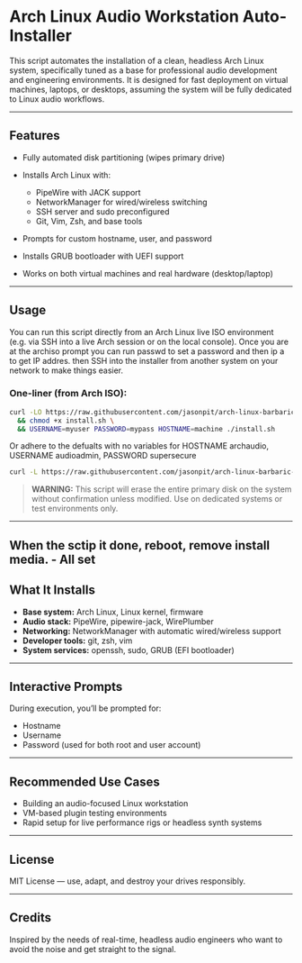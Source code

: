 # Arch Linux Audio Workstation Auto-Installer

This script automates the installation of a clean, headless Arch Linux system, specifically tuned as a base for professional audio development and engineering environments. It is designed for fast deployment on virtual machines, laptops, or desktops, assuming the system will be fully dedicated to Linux audio workflows.

---

##  Features

* Fully automated disk partitioning (wipes primary drive)
* Installs Arch Linux with:

  * PipeWire with JACK support
  * NetworkManager for wired/wireless switching
  * SSH server and sudo preconfigured
  * Git, Vim, Zsh, and base tools
* Prompts for custom hostname, user, and password
* Installs GRUB bootloader with UEFI support
* Works on both virtual machines and real hardware (desktop/laptop)

---

## Usage

You can run this script directly from an Arch Linux live ISO environment (e.g. via SSH into a live Arch session or on the local console).
Once you are at the archiso prompt you can run passwd to set a password and then ip a to get IP addres. then SSH into the installer from another system on your network to make things easier.

### One-liner (from Arch ISO):

```bash
curl -LO https://raw.githubusercontent.com/jasonpit/arch-linux-barbaric-quick-install/master/install.sh \
  && chmod +x install.sh \
  && USERNAME=myuser PASSWORD=mypass HOSTNAME=machine ./install.sh
```

Or adhere to the defualts with no variables for HOSTNAME archaudio, USERNAME audioadmin, PASSWORD supersecure

```bash
curl -L https://raw.githubusercontent.com/jasonpit/arch-linux-barbaric-quick-install/master/install.sh | bash
```
> **WARNING:** This script will erase the entire primary disk on the system without confirmation unless modified. Use on dedicated systems or test environments only.

---

## When the sctip it done, reboot, remove install media. - All set 

## What It Installs

* **Base system:** Arch Linux, Linux kernel, firmware
* **Audio stack:** PipeWire, pipewire-jack, WirePlumber
* **Networking:** NetworkManager with automatic wired/wireless support
* **Developer tools:** git, zsh, vim
* **System services:** openssh, sudo, GRUB (EFI bootloader)

---

##  Interactive Prompts

During execution, you’ll be prompted for:

* Hostname
* Username
* Password (used for both root and user account)

---

##  Recommended Use Cases

* Building an audio-focused Linux workstation
* VM-based plugin testing environments
* Rapid setup for live performance rigs or headless synth systems

---

##  License

MIT License — use, adapt, and destroy your drives responsibly.

---

##  Credits

Inspired by the needs of real-time, headless audio engineers who want to avoid the noise and get straight to the signal.
